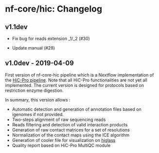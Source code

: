 # nf-core/hic: Changelog

## v1.1dev

* Fix bug for reads extension _1/_2 (#30)

* Update manual (#28)

## v1.0dev - 2019-04-09

First version of nf-core-hic pipeline which is a Nextflow implementation of the [HiC-Pro pipeline](https://github.com/nservant/HiC-Pro/).
Note that all HiC-Pro functionalities are not yet all implemented. The current version is designed for protocols based on restriction enzyme digestion.

In summary, this version allows :

* Automatic detection and generation of annotation files based on igenomes if not provided.
* Two-steps alignment of raw sequencing reads
* Reads filtering and detection of valid interaction products
* Generation of raw contact matrices for a set of resolutions
* Normalization of the contact maps using the ICE algorithm
* Generation of cooler file for visualization on [higlass](https://higlass.io/)
* Quality report based on HiC-Pro MultiQC module
